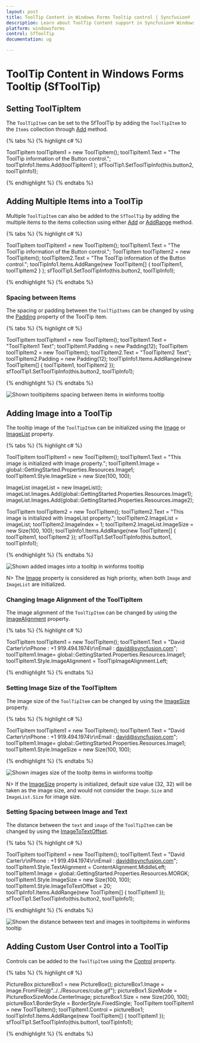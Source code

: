 ```yaml
---
layout: post
title: ToolTip Content in Windows Forms Tooltip control | Syncfusion®
description: Learn about ToolTip Content support in Syncfusion® Windows Forms Tooltip (SfToolTip) control and more details.
platform: windowsforms
control: SfToolTip
documentation: ug

---
```

# ToolTip Content in Windows Forms Tooltip (SfToolTip)

## Setting ToolTipItem

The `ToolTipItem` can be set to the SfToolTip by adding the `ToolTipItem` to the `Items` collection through [Add](https://help.syncfusion.com/cr/windowsforms/Syncfusion.WinForms.Controls.ToolTipItemCollection.html#Syncfusion_WinForms_Controls_ToolTipItemCollection_Add_Syncfusion_WinForms_Controls_ToolTipItem_) method.

{% tabs %}
{% highlight c# %}

ToolTipItem toolTipItem1 = new ToolTipItem();
toolTipItem1.Text = "The ToolTip information of the Button control.";
toolTipInfo1.Items.Add(toolTipItem1 );
sfToolTip1.SetToolTipInfo(this.button2, toolTipInfo1);

{% endhighlight %}
{% endtabs %}

## Adding Multiple Items into a ToolTip

Multiple `ToolTipItem` can also be added to the `SfToolTip` by adding the multiple items to the items collection using either [Add](https://help.syncfusion.com/cr/windowsforms/Syncfusion.WinForms.Controls.ToolTipItemCollection.html#Syncfusion_WinForms_Controls_ToolTipItemCollection_Add_Syncfusion_WinForms_Controls_ToolTipItem_) or [AddRange](https://help.syncfusion.com/cr/windowsforms/Syncfusion.WinForms.Controls.ToolTipItemCollection.html#Syncfusion_WinForms_Controls_ToolTipItemCollection_AddRange_Syncfusion_WinForms_Controls_ToolTipItem___) method.

{% tabs %}
{% highlight c# %}

ToolTipItem toolTipItem1 = new ToolTipItem();
toolTipItem1.Text = "The ToolTip information of the Button control.";
ToolTipItem toolTipItem2 = new ToolTipItem();
toolTipItem2.Text = "The ToolTip information of the Button control.";
toolTipInfo1.Items.AddRange(new ToolTipItem[] { toolTipItem1, toolTipItem2 } );
sfToolTip1.SetToolTipInfo(this.button2, toolTipInfo1);

{% endhighlight %}
{% endtabs %}

### Spacing between Items

The spacing or padding between the `ToolTipItems` can be changed by using the [Padding](https://help.syncfusion.com/cr/windowsforms/Syncfusion.WinForms.Controls.ToolTipItem.html#Syncfusion_WinForms_Controls_ToolTipItem_Padding) property of the ToolTip item.

{% tabs %}
{% highlight c# %}

ToolTipItem toolTipItem1 = new ToolTipItem();
toolTipItem1.Text = "ToolTipItem1 Text";
toolTipItem1.Padding = new Padding(12);
ToolTipItem toolTipItem2 = new ToolTipItem();
toolTipItem2.Text = "ToolTipItem2 Text";
toolTipItem2.Padding = new Padding(12);
toolTipInfo1.Items.AddRange(new ToolTipItem[] { toolTipItem1, toolTipItem2 });
sfToolTip1.SetToolTipInfo(this.button2, toolTipInfo1);

{% endhighlight %}
{% endtabs %}

![Shown tooltipitems spacing between items in winforms tooltip](SfToolTip_images/SfToolTip_img11.jpeg)


## Adding Image into a ToolTip

The tooltip image of the `ToolTipItem` can be initialized using the [Image](https://help.syncfusion.com/cr/windowsforms/Syncfusion.WinForms.Controls.ToolTipItem.html#Syncfusion_WinForms_Controls_ToolTipItem_Image) or [ImageList](https://help.syncfusion.com/cr/windowsforms/Syncfusion.WinForms.Controls.ToolTipItem.html#Syncfusion_WinForms_Controls_ToolTipItem_ImageList) property.

{% tabs %}
{% highlight c# %}

ToolTipItem toolTipItem1 = new ToolTipItem();
toolTipItem1.Text = "This image is initialized with Image property.";
toolTipItem1.Image = global::GettingStarted.Properties.Resources.Image1;
toolTipItem1.Style.ImageSize = new Size(100, 100);

ImageList imageList = new ImageList();
imageList.Images.Add(global::GettingStarted.Properties.Resources.Image1);
imageList.Images.Add(global::GettingStarted.Properties.Resources.image2);

ToolTipItem toolTipItem2 = new ToolTipItem();
toolTipItem2.Text = "This image is initialized with ImageList property.";
toolTipItem2.ImageList = imageList;
toolTipItem2.ImageIndex = 1;
toolTipItem2.ImageList.ImageSize = new Size(100, 100);
toolTipInfo1.Items.AddRange(new ToolTipItem[] { toolTipItem1, toolTipItem2 });
sfToolTip1.SetToolTipInfo(this.button1, toolTipInfo1);

{% endhighlight %}
{% endtabs %}

![Shown added images into a tooltip in winforms tooltip](SfToolTip_images/SfToolTip_img12.jpeg)


N> The [Image](https://help.syncfusion.com/cr/windowsforms/Syncfusion.WinForms.Controls.ToolTipItem.html#Syncfusion_WinForms_Controls_ToolTipItem_Image) property is considered as high priority, when both `Image` and `ImageList` are initialized. 

### Changing Image Alignment of the ToolTipItem

The image alignment of the `ToolTipItem` can be changed by using the [ImageAlignment](https://help.syncfusion.com/cr/windowsforms/Syncfusion.WinForms.Controls.Styles.ToolTipVisualStyle.html#Syncfusion_WinForms_Controls_Styles_ToolTipVisualStyle_ImageAlignment) property. 

{% tabs %}
{% highlight c# %}

ToolTipItem toolTipItem1 = new ToolTipItem();
toolTipItem1.Text = "David Carter\r\nPhone : +1 919.494.1974\r\nEmail : [david@syncfusion.com](mailto:david@syncfusion.com# "")";
toolTipItem1.Image= global::GettingStarted.Properties.Resources.Image1;
toolTipItem1.Style.ImageAlignment = ToolTipImageAlignment.Left;

{% endhighlight %}
{% endtabs %}

### Setting Image Size of the ToolTipItem

The image size of the `ToolTipItem` can be changed by using the [ImageSize](https://help.syncfusion.com/cr/windowsforms/Syncfusion.WinForms.Controls.Styles.ToolTipVisualStyle.html#Syncfusion_WinForms_Controls_Styles_ToolTipVisualStyle_ImageSize) property.

{% tabs %}
{% highlight c# %}

ToolTipItem toolTipItem1 = new ToolTipItem();
toolTipItem1.Text = "David Carter\r\nPhone : +1 919.494.1974\r\nEmail : [david@syncfusion.com](mailto:david@syncfusion.com# "")";
toolTipItem1.Image= global::GettingStarted.Properties.Resources.Image1;
toolTipItem1.Style.ImageSize = new Size(100, 100);

{% endhighlight %}
{% endtabs %}

![Shown images size of the tooltp items in winforms tooltip](SfToolTip_images/SfToolTip_img13.jpeg)


N> If the [ImageSize](https://help.syncfusion.com/cr/windowsforms/Syncfusion.WinForms.Controls.Styles.ToolTipVisualStyle.html#Syncfusion_WinForms_Controls_Styles_ToolTipVisualStyle_ImageSize) property is initialized, default size value (32, 32) will be taken as the image size, and would not consider the `Image.Size` and `ImageList.Size` for image size.

### Setting Spacing between Image and Text

The distance between the `text` and `image` of the `ToolTipItem` can be changed by using the [ImageToTextOffset](https://help.syncfusion.com/cr/windowsforms/Syncfusion.WinForms.Controls.Styles.ToolTipVisualStyle.html#Syncfusion_WinForms_Controls_Styles_ToolTipVisualStyle_ImageToTextOffset).

{% tabs %}
{% highlight c# %}

ToolTipItem toolTipItem1 = new ToolTipItem();
toolTipItem1.Text = "David Carter\r\nPhone : +1 919.494.1974\r\nEmail : david@syncfusion.com";
toolTipItem1.Style.TextAlignment = ContentAlignment.MiddleLeft;
toolTipItem1.Image = global::GettingStarted.Properties.Resources.MORGK;
toolTipItem1.Style.ImageSize = new Size(100, 100);
toolTipItem1.Style.ImageToTextOffset = 20;
toolTipInfo1.Items.AddRange(new ToolTipItem[] { toolTipItem1 });
sfToolTip1.SetToolTipInfo(this.button2, toolTipInfo1);

{% endhighlight %}
{% endtabs %}

![Shown the distance between text and images in tooltipitems in winforms tooltip](SfToolTip_images/SfToolTip_img14.jpeg)


## Adding Custom User Control into a ToolTip

Controls can be added to the `ToolTipItem` using the [Control](https://help.syncfusion.com/cr/windowsforms/Syncfusion.WinForms.Controls.ToolTipItem.html#Syncfusion_WinForms_Controls_ToolTipItem_Control) property.

{% tabs %}
{% highlight c# %}

PictureBox pictureBox1 = new PictureBox();
pictureBox1.Image = Image.FromFile(@"../../Resources/cube.gif");
pictureBox1.SizeMode = PictureBoxSizeMode.CenterImage;
pictureBox1.Size = new Size(200, 100);
pictureBox1.BorderStyle = BorderStyle.FixedSingle;
ToolTipItem toolTipItem1 = new ToolTipItem();
toolTipItem1.Control = pictureBox1;
toolTipInfo1.Items.AddRange(new ToolTipItem[] { toolTipItem1 });
sfToolTip1.SetToolTipInfo(this.button1, toolTipInfo1);

{% endhighlight %}
{% endtabs %}

